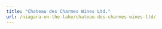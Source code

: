 ```yaml
---
title: "Chateau des Charmes Wines Ltd."
url: /niagara-on-the-lake/chateau-des-charmes-wines-ltd/
---
```

